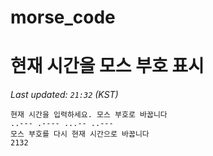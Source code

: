# morse_code
# 현재 시간을 모스 부호 표시
<!-- MORSE_TIME_START -->
_Last updated: `21:32` (KST)_

```
현재 시간을 입력하세요. 모스 부호로 바꿉니다
..--- .---- ...-- ..---
모스 부호를 다시 현재 시간으로 바꿉니다
2132
```
<!-- MORSE_TIME_END -->
